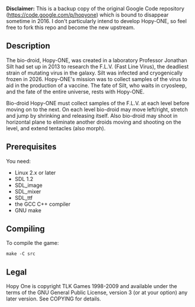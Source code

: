 **Disclaimer:** This is a backup copy of the original Google Code repository
(https://code.google.com/p/hopyone) which is bound to disappear sometime in
2016. I don't particularly intend to develop Hopy-ONE, so feel free to fork
this repo and become the new upstream.

## Description

The bio-droid, Hopy-ONE, was created in a laboratory Professor Jonathan Silt
had set up in 2013 to research the F.L.V. (Fast Line Virus), the deadliest
strain of mutating virus in the galaxy. Silt was infected and cryogenically
frozen in 2026. Hopy-ONE's mission was to collect samples of the virus to aid
in the production of a vaccine. The fate of Silt, who waits in cryosleep, and
the fate of the entire universe, rests with Hopy-ONE.

Bio-droid Hopy-ONE must collect samples of the F.L.V. at each level before
moving on to the next. On each level bio-droid may move left/right, stretch
and jump by shrinking and releasing itself. Also bio-droid may shoot in
horizontal plane to eliminate another droids moving and shooting on the level,
and extend tentacles (also morph).

## Prerequisites

You need:
 - Linux 2.x or later
 - SDL 1.2
 - SDL_image
 - SDL_mixer
 - SDL_ttf
 - the GCC C++ compiler
 - GNU make

## Compiling

To compile the game:

```
make -C src
```

## Legal

Hopy One is copyright TLK Games 1998-2009 and available under the terms of
the GNU General Public License, version 3 (or at your option) any later
version. See COPYING for details.
